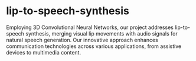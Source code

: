 # lip-to-speech-synthesis

Employing 3D Convolutional Neural Networks, our project addresses lip-to-speech synthesis, merging visual lip movements with audio signals for natural speech generation. Our innovative approach enhances communication technologies across various applications, from assistive devices to multimedia content.

